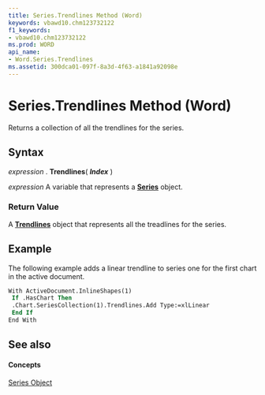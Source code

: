 ```yaml
---
title: Series.Trendlines Method (Word)
keywords: vbawd10.chm123732122
f1_keywords:
- vbawd10.chm123732122
ms.prod: WORD
api_name:
- Word.Series.Trendlines
ms.assetid: 300dca01-097f-8a3d-4f63-a1841a92098e
---
```



# Series.Trendlines Method (Word)

Returns a collection of all the trendlines for the series.


## Syntax

 _expression_ . **Trendlines**( **_Index_** )

 _expression_ A variable that represents a **[Series](series-object-word.md)** object.


### Return Value

A  **[Trendlines](trendlines-object-word.md)** object that represents all the treadlines for the series.


## Example

The following example adds a linear trendline to series one for the first chart in the active document.


```vb
With ActiveDocument.InlineShapes(1) 
 If .HasChart Then 
 .Chart.SeriesCollection(1).Trendlines.Add Type:=xlLinear 
 End If 
End With
```


## See also


#### Concepts


[Series Object](series-object-word.md)

